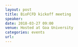 ```yaml
---
layout: post
title: BioFCFD kickoff meeting
speaker: 
date: 2018-03-27 09:00
venue: Hosted at Goa University
categories: events
url:
---
```

